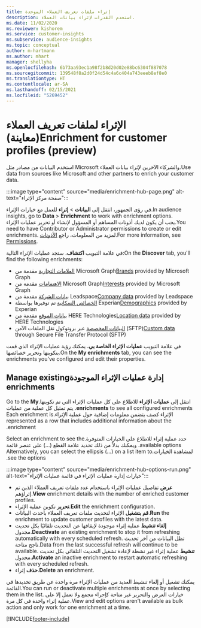 ```yaml
---
title: إثراء ملفات تعريف العملاء الموحدة
description: استخدم القدرات لإثراء بيانات العملاء.
ms.date: 11/02/2020
ms.reviewer: kishorem
ms.service: customer-insights
ms.subservice: audience-insights
ms.topic: conceptual
author: m-hartmann
ms.author: mhart
manager: shellyha
ms.openlocfilehash: 6b73aa93ec1a98f2b8d20d02e88bc6304f887078
ms.sourcegitcommit: 139548f8a2d0f24d54c4a6c404a743eeeb8ef8e0
ms.translationtype: HT
ms.contentlocale: ar-SA
ms.lasthandoff: 02/15/2021
ms.locfileid: "5269452"
---
```

# <a name="enrichment-for-customer-profiles-preview"></a><span data-ttu-id="34aa8-103">الإثراء لملفات تعريف العملاء (معاينة)</span><span class="sxs-lookup"><span data-stu-id="34aa8-103">Enrichment for customer profiles (preview)</span></span>

<span data-ttu-id="34aa8-104">استخدم البيانات من مصادر مثل Microsoft والشركاء الآخرين لإثراء بيانات العملاء.</span><span class="sxs-lookup"><span data-stu-id="34aa8-104">Use data from sources like Microsoft and other partners to enrich your customer data.</span></span>

:::image type="content" source="media/enrichment-hub-page.png" alt-text="صفحة مركز الإثراء":::

<span data-ttu-id="34aa8-106">في رؤى الجمهور، انتقل إلى **البيانات** > **إثراء** للعمل مع خيارات الإثراء.</span><span class="sxs-lookup"><span data-stu-id="34aa8-106">In audience insights, go to **Data** > **Enrichment** to work with enrichment options.</span></span>    
<span data-ttu-id="34aa8-107">يجب أن يكون لديك أذونات المساهم أو المسؤول لإنشاء أو تحرير عمليات الإثراء.</span><span class="sxs-lookup"><span data-stu-id="34aa8-107">You need to have Contributor or Administrator permissions to create or edit enrichments.</span></span> <span data-ttu-id="34aa8-108">لمزيد من المعلومات، راجع [الأذونات](permissions.md).</span><span class="sxs-lookup"><span data-stu-id="34aa8-108">For more information, see [Permissions](permissions.md).</span></span>

<span data-ttu-id="34aa8-109">في علامة التبويب **اكتشاف**، ستجد عمليات الإثراء التالية:</span><span class="sxs-lookup"><span data-stu-id="34aa8-109">On the **Discover** tab, you'll find the following enrichments:</span></span>

- <span data-ttu-id="34aa8-110">[العلامات التجارية](enrichment-microsoft-graph.md) مقدمة من Microsoft Graph</span><span class="sxs-lookup"><span data-stu-id="34aa8-110">[Brands](enrichment-microsoft-graph.md) provided by Microsoft Graph</span></span>
- <span data-ttu-id="34aa8-111">[الاهتمامات](enrichment-microsoft-graph.md) مقدمة من Microsoft Graph</span><span class="sxs-lookup"><span data-stu-id="34aa8-111">[Interests](enrichment-microsoft-graph.md) provided by Microsoft Graph</span></span>
- <span data-ttu-id="34aa8-112">[بيانات الشركة](enrichment-leadspace.md) مقدمة من Leadspace</span><span class="sxs-lookup"><span data-stu-id="34aa8-112">[Company data](enrichment-leadspace.md) provided by Leadspace</span></span>
- <span data-ttu-id="34aa8-113">[الخصائص السكانية](enrichment-experian.md) تم توفيرها بواسطة Experian</span><span class="sxs-lookup"><span data-stu-id="34aa8-113">[Demographics](enrichment-experian.md) provided by Experian</span></span>
- <span data-ttu-id="34aa8-114">[بيانات الموقع](enrichment-here.md) مقدمة من HERE Technologies</span><span class="sxs-lookup"><span data-stu-id="34aa8-114">[Location data](enrichment-here.md) provided by HERE Technologies</span></span>
- <span data-ttu-id="34aa8-115">[البيانات المخصصة](enrichment-SFTP-custom-import.md) عبر بروتوكول نقل الملفات الآمن (SFTP)‬</span><span class="sxs-lookup"><span data-stu-id="34aa8-115">[Custom data](enrichment-SFTP-custom-import.md) through Secure File Transfer Protocol (SFTP)</span></span>

<span data-ttu-id="34aa8-116">في علامة التبويب **عمليات الإثراء الخاصة بي‬**، يمكنك رؤية عمليات الإثراء الذي قمت بتكوينها وتحرير خصائصها.</span><span class="sxs-lookup"><span data-stu-id="34aa8-116">On the **My enrichments** tab, you can see the enrichments you've configured and edit their properties.</span></span>

## <a name="manage-existing-enrichments"></a><span data-ttu-id="34aa8-117">إدارة ‏‫عمليات الإثراء الموجودة</span><span class="sxs-lookup"><span data-stu-id="34aa8-117">Manage existing enrichments</span></span>

<span data-ttu-id="34aa8-118">انتقل إلى **‏‫عمليات الإثراء** للاطلاع على كل ‏‫عمليات الإثراء التي تم تكوينها.</span><span class="sxs-lookup"><span data-stu-id="34aa8-118">Go to the **My enrichments** to see all configured enrichments.</span></span> <span data-ttu-id="34aa8-119">يتم تمثيل كل عملية من ‏‫عمليات الإثراء كصف يتضمن معلومات إضافية حول ‏‫عملية الإثراء.</span><span class="sxs-lookup"><span data-stu-id="34aa8-119">Each enrichment is represented as a row that includes additional information about the enrichment.</span></span>

<span data-ttu-id="34aa8-120">حدد ‏‫عملية إثراء للاطلاع على الخيارات المتوفرة.</span><span class="sxs-lookup"><span data-stu-id="34aa8-120">Select an enrichment to see the available options.</span></span> <span data-ttu-id="34aa8-121">ويمكنك بدلاً من ذلك تحديد علامة القطع (...) على عنصر قائمة لمشاهدة الخيارات.</span><span class="sxs-lookup"><span data-stu-id="34aa8-121">Alternatively, you can select the ellipsis (...) on a list item to see the options.</span></span>

:::image type="content" source="media/enrichment-hub-options-run.png" alt-text="خيارات إدارة عمليات الإثراء في قائمة عمليات الإثراء":::

- <span data-ttu-id="34aa8-123">**عرض** تفاصيل عمليات الإثراء باستخدام عدد ملفات تعريف العملاء الذين تم إثراؤهم.</span><span class="sxs-lookup"><span data-stu-id="34aa8-123">**View** enrichment details with the number of enriched customer profiles.</span></span>
- <span data-ttu-id="34aa8-124">**تحرير** تكوين عملية الإثراء.</span><span class="sxs-lookup"><span data-stu-id="34aa8-124">**Edit** the enrichment configuration.</span></span>
- <span data-ttu-id="34aa8-125">**قم بتشغيل** الإثراء لتحديث ملفات تعريف العملاء بأحدث البيانات.</span><span class="sxs-lookup"><span data-stu-id="34aa8-125">**Run** the enrichment to update customer profiles with the latest data.</span></span>
- <span data-ttu-id="34aa8-126">**إلغاء تنشيط** عملية إثراء موجودة لإيقافها عن التحديث تلقائيًا بكل تحديث مجدول.</span><span class="sxs-lookup"><span data-stu-id="34aa8-126">**Deactivate** an existing enrichment to stop it from refreshing automatically with every scheduled refresh.</span></span> <span data-ttu-id="34aa8-127">تظل البيانات من آخر تحديث ناجح متاحة.</span><span class="sxs-lookup"><span data-stu-id="34aa8-127">Data from the last successful refresh will continue to be available.</span></span> <span data-ttu-id="34aa8-128">**تنشيط** عملية إثراء غير نشطة لإعادة تشغيل التحديث التلقائي بكل تحديث مجدول.</span><span class="sxs-lookup"><span data-stu-id="34aa8-128">**Activate** an inactive enrichment to restart automatic refreshing with every scheduled refresh.</span></span>
- <span data-ttu-id="34aa8-129">**حذف** إثراء.</span><span class="sxs-lookup"><span data-stu-id="34aa8-129">**Delete** an enrichment.</span></span>

<span data-ttu-id="34aa8-130">يمكنك تشغيل أو إلغاء تنشيط العديد من عمليات الإثراء مرة واحدة عن طريق تحديدها في القائمة.</span><span class="sxs-lookup"><span data-stu-id="34aa8-130">You can run or deactivate multiple enrichments at once by selecting them in the list.</span></span> <span data-ttu-id="34aa8-131">خيارات العرض والتحرير غير متاحة كإجراء مجمع ولا تعمل إلا على عملية إثراء واحدة في كل مرة.</span><span class="sxs-lookup"><span data-stu-id="34aa8-131">View and edit options aren't available as bulk action and only work for one enrichment at a time.</span></span>


[!INCLUDE[footer-include](../includes/footer-banner.md)]